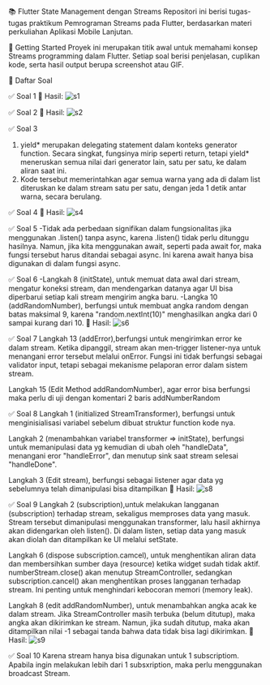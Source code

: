 📚 Flutter State Management dengan Streams Repositori ini berisi tugas-tugas praktikum Pemrograman Streams pada Flutter, berdasarkan materi perkuliahan Aplikasi Mobile Lanjutan.

🚀 Getting Started Proyek ini merupakan titik awal untuk memahami konsep Streams programming dalam Flutter. Setiap soal berisi penjelasan, cuplikan kode, serta hasil output berupa screenshot atau GIF.

📝 Daftar Soal

✅ Soal 1 
📸 Hasil:
![s1](https://github.com/user-attachments/assets/78023b51-5ab4-4816-a46e-b9475a253ce2)

✅ Soal 2
📸 Hasil:
![s2](https://github.com/user-attachments/assets/c7057329-992d-429a-b5ae-ebaac86416a6)

✅ Soal 3
1.  yield* merupakan delegating statement dalam konteks generator function. Secara singkat, fungsinya mirip seperti return, tetapi yield* meneruskan semua nilai dari generator lain, satu per satu, ke dalam aliran saat ini.
2.  Kode tersebut memerintahkan agar semua warna yang ada di dalam list diteruskan ke dalam stream satu per satu, dengan jeda 1 detik antar warna, secara berulang.

✅ Soal 4
📸 Hasil:
![s4](https://github.com/user-attachments/assets/bf298c1c-c53c-4ae0-9162-d7882feff70f)

✅ Soal 5
-Tidak ada perbedaan signifikan dalam fungsionalitas jika menggunakan .listen() tanpa async, karena .listen() tidak perlu ditunggu hasilnya. Namun, jika kita menggunakan await, seperti pada await for, maka fungsi tersebut harus ditandai sebagai async. Ini karena await hanya bisa digunakan di dalam fungsi async.

✅ Soal 6
-Langkah 8 (initState), untuk memuat data awal dari stream, mengatur koneksi stream, dan mendengarkan datanya agar UI bisa diperbarui setiap kali stream mengirim angka baru.
-Langka 10 (addRandomNumber), berfungsi untuk membuat angka random dengan batas maksimal 9, karena "random.nextInt(10)" menghasilkan angka dari 0 sampai kurang dari 10.
📸 Hasil:
![s6](https://github.com/user-attachments/assets/ab611b7c-c78b-47c8-afbf-c0e5c5bbe5b7)

✅ Soal 7
Langkah 13 (addError),berfungsi untuk mengirimkan error ke dalam stream. Ketika dipanggil, stream akan men-trigger listener-nya untuk menangani error tersebut melalui onError. Fungsi ini tidak berfungsi sebagai validator input, tetapi sebagai mekanisme pelaporan error dalam sistem stream.

Langkah 15 (Edit Method addRandomNumber), agar error bisa berfungsi maka perlu di uji dengan komentari 2 baris addNumberRandom

✅ Soal 8
Langkah 1 (initialized StreamTransformer), berfungsi untuk menginisialisasi variabel sebelum dibuat struktur function kode nya.

Langkah 2 (menambahkan variabel transformer => initState), berfungsi untuk memanipulasi data yg kemudian di ubah oleh "handleData", menangani eror "handleError", dan menutup sink saat stream selesai "handleDone".

Langkah 3 (Edit stream), berfungsi sebagai listener agar data yg sebelumnya telah dimanipulasi bisa ditampilkan
📸 Hasil:
![s8](https://github.com/user-attachments/assets/ef3925de-7dbc-45b3-8ab3-b6ee98221d75)

✅ Soal 9
Langkah 2 (subscription),untuk melakukan langganan (subscription) terhadap stream, sekaligus memproses data yang masuk. Stream tersebut dimanipulasi menggunakan transformer, lalu hasil akhirnya akan didengarkan oleh listen(). Di dalam listen, setiap data yang masuk akan diolah dan ditampilkan ke UI melalui setState.

Langkah 6 (dispose subscription.camcel), untuk menghentikan aliran data dan membersihkan sumber daya (resource) ketika widget sudah tidak aktif. numberStream.close() akan menutup StreamController, sedangkan subscription.cancel() akan menghentikan proses langganan terhadap stream. Ini penting untuk menghindari kebocoran memori (memory leak).

Langkah 8 (edit addRandomNumber), untuk menambahkan angka acak ke dalam stream. Jika StreamController masih terbuka (belum ditutup), maka angka akan dikirimkan ke stream. Namun, jika sudah ditutup, maka akan ditampilkan nilai -1 sebagai tanda bahwa data tidak bisa lagi dikirimkan.
📸 Hasil:
![s9](https://github.com/user-attachments/assets/b6e5acfa-0f1a-4047-8b77-29bde8f40e66)

✅ Soal 10
Karena stream hanya bisa digunakan untuk 1 subscriptiom. Apabila ingin melakukan lebih dari 1 subsxription, maka perlu menggunakan broadcast Stream.


